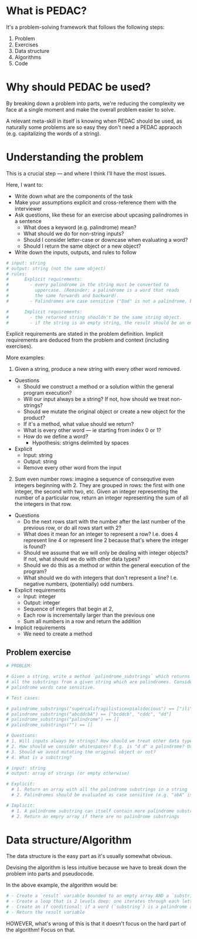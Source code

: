# What is PEDAC?

It's a problem-solving framework that follows the following steps:
1. Problem
2. Exercises
3. Data structure
4. Algorithms
5. Code

# Why should PEDAC be used?

By breaking down a problem into parts, we're reducing the complexity we face at a single moment and make the overall problem easier to solve.

A relevant meta-skill in itself is knowing when PEDAC should be used, as naturally some problems are so easy they don't need a PEDAC appraoch (e.g. capitalizing the words of a string).

# Understanding the problem

This is a crucial step — and where I think I'll have the most issues.

Here, I want to:
- Write down what are the components of the task
- Make your assumptions explicit and cross-reference them with the interviewer
- Ask questions, like these for an exercise about upcasing palindromes in a sentence
  - What does a keyword (e.g. palindrome) mean?
  - What should we do for non-string inputs?
  - Should I consider letter-case or downcase when evaluating a word?
  - Should I return the same object or a new object?
- Write down the inputs, outputs, and rules to follow

```ruby
# input: string
# output: string (not the same object)
# rules:
#      Explicit requirements:
#        - every palindrome in the string must be converted to
#          uppercase. (Reminder: a palindrome is a word that reads
#          the same forwards and backward).
#        - Palindromes are case sensitive ("Dad" is not a palindrome, but "dad" is.)

#      Implicit requirements:
#        - the returned string shouldn't be the same string object.
#        - if the string is an empty string, the result should be an empty array
```

Explicit requirements are stated in the problem definition. Implicit requirements are deduced from the problem and context (including exercises).

More examples:

1. Given a string, produce a new string with every other word removed.
  - Questions
    - Should we construct a method or a solution within the general program execution?
    - Will our input always be a string? If not, how should we treat non-strings?
    - Should we mutate the original object or create a new object for the product?
    - If it's a method, what value should we return?
    - What is every other word — ie starting from index 0 or 1?
    - How do we define a word?
      - Hypothesis: strigns delimited by spaces
  - Explicit
    - Input: string
    - Output: string
    - Remove every other word from the input
2. Sum even number rows: imagine a sequence of consequtive even integers beginning with 2. They are grouped in rows: the first with one integer, the second with two, etc. Given an integer representing the number of a particular row, return an integer representing the sum of all the integers in that row.
  - Questions
    - Do the next rows start with the number after the last number of the previous row, or do all rows start with 2?
    - What does it mean for an integer to represent a row? I.e. does 4 represent line 4 or represent line 2 because that's where the integer is found?
    - Should we assume that we will only be dealing with integer objects? If not, what should we do with other data types?
    - Should we do this as a method or within the general execution of the program?
    - What should we do with integers that don't represent a line? I.e. negative numbers, (potentially) odd numbers.
  - Explicit requirements
    - Input: integer
    - Output: integer
    - Sequence of integers that begin at 2, 
    - Each row is incrementally larger than the previous one
    - Sum all numbers in a row and return the addition
  - Implicit requirements
    - We need to create a method

## Problem exercise

```ruby
# PROBLEM:

# Given a string, write a method `palindrome_substrings` which returns
# all the substrings from a given string which are palindromes. Consider
# palindrome words case sensitive.

# Test cases:

# palindrome_substrings("supercalifragilisticexpialidocious") == ["ili"]
# palindrome_substrings("abcddcbA") == ["bcddcb", "cddc", "dd"]
# palindrome_substrings("palindrome") == []
# palindrome_substrings("") == []

# Questions:
# 1. Will inputs always be strings? How should we treat other data types?
# 2. How should we consider whitespaces? E.g. is "d d" a palindrome? Or should we evaluate words in isolation?
# 3. Should we avoid mutating the original object or not?
# 4. What is a substring?

# input: string
# output: array of strings (or empty otherwise)

# Explicit:
  # 1. Return an array with all the palindrome substrings in a string
  # 2. Palindromes should be evaluated as case sensitive (e.g. "abA" is not a palindrome)

# Implicit:
  # 1. A palindrome substring can itself contain more palindrome substrings
  # 2. Return an empry array if there are no palindrome substrings
```

# Data structure/Algorithm

The data structure is the easy part as it's usually somewhat obvious.

Devising the algorithm is less intuitive because we have to break down the problem into parts and pseudocode.

In the above example, the algorithm would be:

```ruby
# - Create a `result` variable bounded to an empty array AND a `substring` variable bounded to an empty string
# - Create a loop that is 2 levels deep: one iterates through each letter, and the other through each combination of each letter (skipping letters that cambe before)
# - Create an if conditional: if a word (`substring`) is a palindrome and longer than 2 characters, add it to `result`, otherwise go to the next one
# - Return the result variable
```

HOWEVER, what's wrong of this is that it doesn't focus on the hard part of the algorithm! Focus on that.